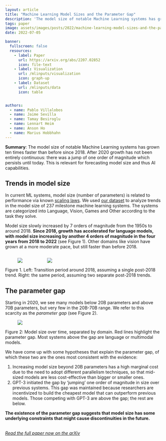 ```yaml
---
layout: article
title: "Machine Learning Model Sizes and the Parameter Gap"
description: 'The model size of notable Machine Learning systems has grown ten times faster than before since 2018. After 2020 growth has not been entirely continuous: there was a jump of one order of magnitude which persists until today. This is relevant for forecasting model size and thus AI capabilities.'
tags: paper
image: assets/images/posts/2022/machine-learning-model-sizes-and-the-parameter-gap.png
date: 2022-07-05

banner:
  fullscreen: false
  resources:
    - label: Paper
      url: https://arxiv.org/abs/2207.02852
      icon: file-text
    - label: Visualization
      url: /mlinputs/visualization
      icon: graph-up
    - label: Dataset
      url: /mlinputs/data
      icon: table


authors:
  - name: Pablo Villalobos
  - name: Jaime Sevilla
  - name: Tamay Besiroglu
  - name: Lennart Heim
  - name: Anson Ho
  - name: Marius Hobbhahn
---
```


<style>
  .side-by-side {
    display: flex;
  }
</style>

**Summary**: The model size of notable Machine Learning systems has grown ten times faster than before since 2018. After 2020 growth has not been entirely continuous: there was a jump of one order of magnitude which persists until today. This is relevant for forecasting model size and thus AI capabilities.

Trends in model size
--------------------

In current ML systems, model size (number of parameters) is related to performance via known [scaling laws](https://arxiv.org/abs/2203.15556). We used [our dataset](https://epochai.org/mlinputs/visualization?startDate=1950-1-1&endDate=2022-2-1&xAxis=Publication%20date&yAxis=Parameters&separateCategories=true&citationThreshold=0&otherDomainThreshold=10&startDlEra=2009-12-31&startLargeScaleEra=2015-9-1&largeScaleAction=ignore&outliersAction=ignore&recordSettersAction=ignore&bigAlphagoAction=ignore&alphagozeroAction=ignore&lowOutliersZValueThreshold=-2&highOutliersZValueThreshold=0.76&outlierWindowSize=2&filterText=&splitDomains=&domainsToNotSplit=&ranges=[object%20Object]&splitDlEra=true&splitLargeScaleEra=true&plotRegressions=false&bootstrapSampleSize=10&adjustForEstimateUncertainty=true&preset=Three%20eras%20of%20compute&labelEras=false&showDoublingTimes=true&labelSystems=false&showLegend=true&parametersRange=NaN,NaN&trainingComputeRange=NaN,NaN&inferenceComputeRange=NaN,NaN&trainingDatasetSizeRange=NaN,NaN&inferenceComputePerParameterRange=NaN,NaN&inferenceComputeTimesParameterRange=NaN,NaN&labelPoints=false) to analyze trends in the model size of 237 milestone machine learning systems. The systems are categorized into Language, Vision, Games and Other according to the task they solve.

Model size slowly increased by 7 orders of magnitude from the 1950s to around 2018. **Since 2018, growth has accelerated for language models, with model size increasing by another 4 orders of magnitude in the four years from 2018 to 2022** (see Figure 1). Other domains like vision have grown at a more moderate pace, but still faster than before 2018.

<div class="side-by-side">
  <figure>
  <img src="https://lh3.googleusercontent.com/RgwabneROy3bf1gtazXYrZmm974VOpV5bKDK9nfZzHk9HX5K3DMtauvmY8JwSQ8SY2PVwSrJChlsj7DW9OlxlkSTSuQqDWwzQlVCMDBF13VRpLg9Wo3hZN_yykGvxc-FiEau-6CvqaPOpBzuRXk"/>
  </figure>

  <figure>
  <img src="https://lh6.googleusercontent.com/BDlOf5f8T2fqIANL4tx4nocYppQYwerKhqd0oix5vOWK5F7kPM5lTY-KOVW-GLHztUcUYPr0D-3PBwX6QlfP4D9EsSAYk49NXgYeMNn9HHqUqY1zT7fQoB77bpuUGOSmG2dpUD7-dV4PTlT3wtY"/>
  </figure>
</div>

<figcaption class="caption" markdown="1">
Figure 1. Left: Transition period around 2018, assuming a single post-2018 trend. Right: the same period, assuming two separate post-2018 trends.
</figcaption>

The parameter gap
-----------------

Starting in 2020, we see many models below 20B parameters and above 70B parameters, but very few in the 20B-70B range. We refer to this scarcity as the *parameter gap* (see Figure 2).

<figure>
<img src="https://lh4.googleusercontent.com/j2sPKJ0Y8kBIu3zVUBABuJPcfaOme4KIA88tAEwo91yF3_gSqTSL22M3p83w5nQImGPFl64vAo_jhp0M8ugDr61fJcSefPkAwhgjVLWipJHLBSfgpX7JF0QcLtn53kzedT-FW9nw3qoUImSBvQ"/>
</figure>

<figcaption class="caption" markdown="1">
Figure 2: Model size over time, separated by domain. Red lines highlight the parameter gap. Most systems above the gap are language or multimodal models.  
</figcaption>

We have come up with some hypotheses that explain the parameter gap, of which these two are the ones most consistent with the evidence:

1. Increasing model size beyond 20B parameters has a high marginal cost due to the need to adopt different parallelism techniques, so that mid-sized models are less cost-effective than bigger or smaller ones.
2. GPT-3 initiated the gap by ‘jumping’ one order of magnitude in size over previous systems. This gap was maintained because researchers are incentivized to build the cheapest model that can outperform previous models. Those competing with GPT-3 are above the gap; the rest are below.

**The existence of the parameter gap suggests that model size has some underlying constraints that might cause discontinuities in the future.**  
 

[*Read the full paper now on the arXiv*](https://arxiv.org/abs/2207.02852)



